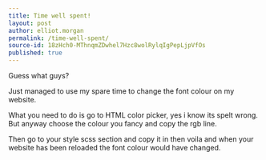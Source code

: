 ```yaml
---
title: Time well spent!
layout: post
author: elliot.morgan
permalink: /time-well-spent/
source-id: 18zHch0-MThnqmZDwhel7Hzc8wolRylqIgPepLjpVfOs
published: true
---
```

Guess what guys?

Just managed to use my spare time to change the font colour on my website.

What you need to do is go to HTML color picker, yes i know its spelt wrong. But anyway choose the colour you fancy and copy the rgb line.

Then go to your style scss section and copy it in then voila and when your website has been reloaded the font colour would have changed.

